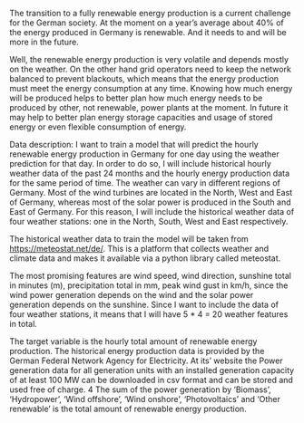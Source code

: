 The transition to a fully renewable energy production is a current challenge for the German society.
At the moment on a year’s average about 40% of the energy produced in Germany is renewable.
And it needs to and will be more in the future.

Well, the renewable energy production is very volatile and depends mostly on the weather. On the
other hand grid operators need to keep the network balanced to prevent blackouts, which means that
the energy production must meet the energy consumption at any time. Knowing how much energy
will be produced helps to better plan how much energy needs to be produced by other, not
renewable, power plants at the moment. In future it may help to better plan energy storage
capacities and usage of stored energy or even flexible consumption of energy.


Data description:
I want to train a model that will predict the hourly renewable energy production in Germany for one
day using the weather prediction for that day.
In order to do so, I will include historical hourly weather data of the past 24 months and the hourly
energy production data for the same period of time. The weather can vary in different regions of
Germany. Most of the wind turbines are located in the North, West and East of Germany, whereas
most of the solar power is produced in the South and East of Germany. For this reason, I will
include the historical weather data of four weather stations: one in the North, South, West and East
respectively.

The historical weather data to train the model will be taken from https://meteostat.net/de/. This is a
platform that collects weather and climate data and makes it available via a python library called
meteostat. 

The most promising features are wind speed, wind direction, sunshine total in minutes (m),
precipitation total in mm, peak wind gust in km/h, since the wind power generation depends on the
wind and the solar power generation depends on the sunshine. Since I want to include the data of
four weather stations, it means that I will have 5 * 4 = 20 weather features in total.

The target variable is the hourly total amount of renewable energy production. The historical energy
production data is provided by the German Federal Network Agency for Electricity. At its’ website
the Power generation data for all generation units with an installed generation capacity of at least
100 MW can be downloaded in csv format and can be stored and used free of charge. 4 The sum of
the power generation by ‘Biomass’, ‘Hydropower’, ‘Wind offshore’, ‘Wind onshore’,
‘Photovoltaics’ and ‘Other renewable’ is the total amount of renewable energy production.
